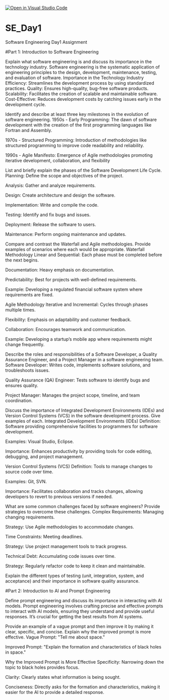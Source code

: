 [![Open in Visual Studio Code](https://classroom.github.com/assets/open-in-vscode-2e0aaae1b6195c2367325f4f02e2d04e9abb55f0b24a779b69b11b9e10269abc.svg)](https://classroom.github.com/online_ide?assignment_repo_id=18375004&assignment_repo_type=AssignmentRepo)
# SE_Day1
Software Engineering Day1 Assignment

#Part 1: Introduction to Software Engineering

Explain what software engineering is and discuss its importance in the technology industry.
Software engineering is the systematic application of engineering principles to the design, development, maintenance, testing, and evaluation of software.
Importance in the Technology Industry
Efficiency: Streamlines the development process by using standardized practices.
Quality: Ensures high-quality, bug-free software products.
Scalability: Facilitates the creation of scalable and maintainable software.
Cost-Effective: Reduces development costs by catching issues early in the development cycle.

Identify and describe at least three key milestones in the evolution of software engineering.
1950s - Early Programming: The dawn of software development with the creation of the first programming languages like Fortran and Assembly.

1970s - Structured Programming: Introduction of methodologies like structured programming to improve code readability and reliability.

1990s - Agile Manifesto: Emergence of Agile methodologies promoting iterative development, collaboration, and flexibility

List and briefly explain the phases of the Software Development Life Cycle.
Planning: Define the scope and objectives of the project.

Analysis: Gather and analyze requirements.

Design: Create architecture and design the software.

Implementation: Write and compile the code.

Testing: Identify and fix bugs and issues.

Deployment: Release the software to users.

Maintenance: Perform ongoing maintenance and updates.

Compare and contrast the Waterfall and Agile methodologies. Provide examples of scenarios where each would be appropriate.
Waterfall Methodology
Linear and Sequential: Each phase must be completed before the next begins.

Documentation: Heavy emphasis on documentation.

Predictability: Best for projects with well-defined requirements.

Example: Developing a regulated financial software system where requirements are fixed.

Agile Methodology
Iterative and Incremental: Cycles through phases multiple times.

Flexibility: Emphasis on adaptability and customer feedback.

Collaboration: Encourages teamwork and communication.

Example: Developing a startup’s mobile app where requirements might change frequently.

Describe the roles and responsibilities of a Software Developer, a Quality Assurance Engineer, and a Project Manager in a software engineering team.
Software Developer: Writes code, implements software solutions, and troubleshoots issues.

Quality Assurance (QA) Engineer: Tests software to identify bugs and ensures quality.

Project Manager: Manages the project scope, timeline, and team coordination.

Discuss the importance of Integrated Development Environments (IDEs) and Version Control Systems (VCS) in the software development process. Give examples of each.
Integrated Development Environments (IDEs)
Definition: Software providing comprehensive facilities to programmers for software development.

Examples: Visual Studio, Eclipse.

Importance: Enhances productivity by providing tools for code editing, debugging, and project management.

Version Control Systems (VCS)
Definition: Tools to manage changes to source code over time.

Examples: Git, SVN.

Importance: Facilitates collaboration and tracks changes, allowing developers to revert to previous versions if needed.

What are some common challenges faced by software engineers? Provide strategies to overcome these challenges.
Complex Requirements: Managing changing requirements.

Strategy: Use Agile methodologies to accommodate changes.

Time Constraints: Meeting deadlines.

Strategy: Use project management tools to track progress.

Technical Debt: Accumulating code issues over time.

Strategy: Regularly refactor code to keep it clean and maintainable.

Explain the different types of testing (unit, integration, system, and acceptance) and their importance in software quality assurance.


#Part 2: Introduction to AI and Prompt Engineering


Define prompt engineering and discuss its importance in interacting with AI models.
Prompt engineering involves crafting precise and effective prompts to interact with AI models, ensuring they understand and provide useful responses. It’s crucial for getting the best results from AI systems.

Provide an example of a vague prompt and then improve it by making it clear, specific, and concise. Explain why the improved prompt is more effective.
Vague Prompt: "Tell me about space."

Improved Prompt: "Explain the formation and characteristics of black holes in space."

Why the Improved Prompt is More Effective
Specificity: Narrowing down the topic to black holes provides focus.

Clarity: Clearly states what information is being sought.

Conciseness: Directly asks for the formation and characteristics, making it easier for the AI to provide a detailed response.
